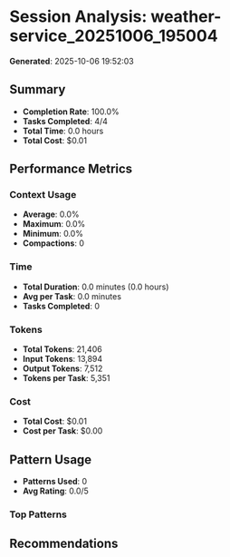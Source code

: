 # Session Analysis: weather-service_20251006_195004

**Generated**: 2025-10-06 19:52:03

## Summary

- **Completion Rate**: 100.0%
- **Tasks Completed**: 4/4
- **Total Time**: 0.0 hours
- **Total Cost**: $0.01

## Performance Metrics

### Context Usage
- **Average**: 0.0%
- **Maximum**: 0.0%
- **Minimum**: 0.0%
- **Compactions**: 0

### Time
- **Total Duration**: 0.0 minutes (0.0 hours)
- **Avg per Task**: 0.0 minutes
- **Tasks Completed**: 0

### Tokens
- **Total Tokens**: 21,406
- **Input Tokens**: 13,894
- **Output Tokens**: 7,512
- **Tokens per Task**: 5,351

### Cost
- **Total Cost**: $0.01
- **Cost per Task**: $0.00

## Pattern Usage

- **Patterns Used**: 0
- **Avg Rating**: 0.0/5

### Top Patterns

## Recommendations

